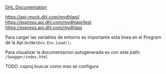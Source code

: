 [DHL Documentation](https://developer.dhl.com/api-reference/dhl-express-mydhl-api#get-started-section/)

https://api-mock.dhl.com/mydhlapi/
https://express.api.dhl.com/mydhlapi/test 
https://express.api.dhl.com/mydhlapi

Para cargar las variables de entorno es importante esta linea en el Program de la Api
`DotNetEnv.Env.Load();`

Para visualizar la documentacion autogenerada es con este path:
`/Swagger/index.html`


TODO .csproj buscar como mas se configura